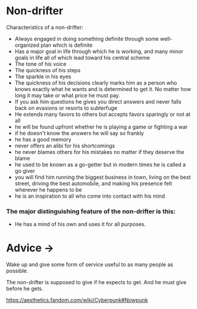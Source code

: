 # Non-drifter

Characteristics of a non-drifter:

* Always engaged in doing something definite through some well-organized plan which is definite
* Has a major goal in life through which he is working, and many minor goals in life all of which lead toward his central scheme
* The tone of his voice
* The quickness of his steps
* The sparkle in his eyes
* The quickness of his decisions clearly marks him as a person who knows exactly what he wants and is determined to get it. No matter how long it may take or what price he must pay.
* If you ask him questions he gives you direct answers and never falls back on evasions or resorts to subterfuge
* He extends many favors to others but accepts favors sparingly or not at all
* he will be found upfront whether he is playing a game or fighting a war
* if he doesn't know the answers he will say so frankly
* he has a good memory
* never offers an alibi for his shortcomings
* he never blames others for his mistakes no matter if they deserve the blame
* he used to be known as a go-getter but in modern times he is called a go giver
* you will find him running the biggest business in town, living on the best street, driving the best automobile, and making his presence felt wherever he happens to be
* he is an inspiration to all who come into contact with his mind

### The major distinguishing feature of the non-drifter is this:

* He has a mind of his own and uses it for all purposes.
 
# Advice ->

Wake up and give some form of service useful to as many people as possible. 

The non-drifter is supposed to give if he expects to get. And he must give before he gets.


https://aesthetics.fandom.com/wiki/Cyberpunk#Nowpunk

